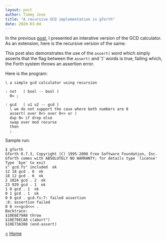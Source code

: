 ```yaml
---
layout: post
author: Timmy Jose
title: "A recursive GCD implementation in gforth"
date: 2020-03-04
---
```


In the previous [post](2020-02-23-gcd-in-forth.html), I presented an interative version of the GCD calculator. As an extension, here is the recursive
version of the same. 

This post also demonstrates the use of the `assert(` word which simply asserts that the flag between the `assert(` and ')' words is true, failing which, the 
Forth system throws an assertion error.

Here is the program:

```
\ a simple gcd calculator using recursion

: not   ( bool -- bool )
  0= ;

: gcd   ( u1 u2 -- gcd )
  \ we do not support the case where both numbers are 0
  assert( over 0<> over 0<> or )
  dup 0= if drop else
  swap over mod recurse
  then 
  ;

```

Sample run:

```
$ gforth
Gforth 0.7.3, Copyright (C) 1995-2008 Free Software Foundation, Inc.
Gforth comes with ABSOLUTELY NO WARRANTY; for details type `license'
Type `bye' to exit
s" gcd.fs" included  ok
12 18 gcd . 6  ok
18 12 gcd . 6  ok
2 1024 gcd . 2  ok
23 929 gcd . 1  ok
1 0 gcd . 1  ok
0 1 gcd . 1  ok
0 0 gcd . gcd.fs:7: failed assertion
:8: assertion failed
0 0 >>>gcd<<< .
Backtrace:
$10E6E79A8 throw
$10E70ECA8 c(abort")
$10E73A308 (end-assert)
```

[<](2020-02-23-gcd-in-forth.html)
[Home](/index.html)